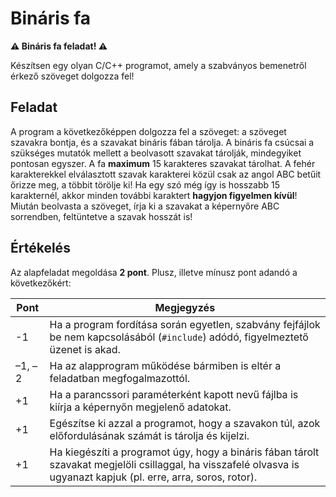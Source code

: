 # Bináris fa
**⚠️ Bináris fa feladat! ⚠️**


Készítsen egy olyan C/C++ programot, amely a szabványos bemenetről érkező szöveget dolgozza fel! 

## Feladat
A program a következőképpen dolgozza fel a szöveget: a szöveget szavakra bontja, és a szavakat bináris fában tárolja. A bináris fa csúcsai a szükséges mutatók mellett a beolvasott szavakat tárolják, mindegyiket pontosan egyszer. A fa **maximum** 15 karakteres szavakat tárolhat. A fehér karakterekkel elválasztott szavak karakterei közül csak az angol ABC betűit őrizze meg, a többit törölje ki! Ha egy szó még így is hosszabb 15 karakternél, akkor minden további karaktert **hagyjon figyelmen kívül**! Miután beolvasta a szöveget, írja ki a szavakat a képernyőre ABC sorrendben, feltüntetve a szavak hosszát is!

## Értékelés
Az alapfeladat megoldása **2 pont**. Plusz, illetve mínusz pont adandó a következőkért:

| Pont | Megjegyzés |
|----------|----------------------------------------------------------------------------------------------------------------------------------|
| -1 | Ha a program fordítása során egyetlen, szabvány fejfájlok be nem kapcsolásából (`#include`) adódó, figyelmeztető üzenet is akad. |
| –1, –2 | Ha az alapprogram működése bármiben is eltér a feladatban megfogalmazottól. |
| +1 | Ha a parancssori paraméterként kapott nevű fájlba is kiírja a képernyőn megjelenő adatokat. |
| +1 | Egészítse ki azzal a programot, hogy a szavakon túl, azok előfordulásának számát is tárolja és kijelzi. |
| +1 | Ha kiegészíti a programot úgy, hogy a bináris fában tárolt szavakat megjelöli csillaggal, ha visszafelé olvasva is ugyanazt kapjuk (pl. erre, arra, soros, rotor). |
